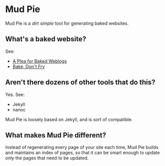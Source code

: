 # Mud Pie

Mud Pie is a *dirt simple* tool for generating baked websites.

## What's a baked website?

See:

- [A Plea for Baked Weblogs](http://inessential.com/2011/03/16/a_plea_for_baked_weblogs)
- [Bake, Don't Fry](http://www.aaronsw.com/weblog/000404)

## Aren't there dozens of other tools that do this?

Yes. See:

- Jekyll
- nanoc

Mud Pie is loosely based on Jekyll, and is sort of compatible.

## What makes Mud Pie different?

Instead of regenerating every page of your site each time, Mud Pie builds and
maintains an index of pages, so that it can be smart enough to update only the
pages that need to be updated.
